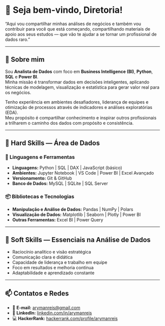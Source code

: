 # 👋 Seja bem-vindo, Diretoria!

“Aqui vou compartilhar minhas análises de negócios e também vou contribuir para você que está começando, compartilhando materiais de apoio aos seus estudos — que vão te ajudar a se tornar um profissional de dados raro.”

---

## 🧠 Sobre mim

Sou **Analista de Dados** com foco em **Business Intelligence (BI)**, **Python**, **SQL** e **Power BI**.  
Minha missão é transformar dados em decisões inteligentes, aplicando técnicas de modelagem, visualização e estatística para gerar valor real para os negócios.

Tenho experiência em ambientes desafiadores, liderança de equipes e otimização de processos através de indicadores e análises exploratórias (EDA).  
Meu propósito é compartilhar conhecimento e inspirar outros profissionais a trilharem o caminho dos dados com propósito e consistência.

---

## 💪 Hard Skills — Área de Dados

### 🧰 Linguagens e Ferramentas
- **Linguagens:** Python | SQL | DAX | JavaScript (básico)  
- **Ambientes:** Jupyter Notebook | VS Code | Power BI | Excel Avançado  
- **Versionamento:** Git & GitHub  
- **Banco de Dados:** MySQL | SQLite | SQL Server  

### 📦 Bibliotecas e Tecnologias
- **Manipulação e Análise de Dados:** Pandas | NumPy | Polars  
- **Visualização de Dados:** Matplotlib | Seaborn | Plotly | Power BI    
- **Outras Ferramentas:** Excel BI | Power Query  

---

## 🧩 Soft Skills — Essenciais na Análise de Dados

- Raciocínio analítico e visão estratégica  
- Comunicação clara e didática  
- Capacidade de liderança e trabalho em equipe  
- Foco em resultados e melhoria contínua  
- Adaptabilidade e aprendizado constante  

---

## 📫 Contatos e Redes

- 📧 **E-mail:** [arymanreis@gmail.com](mailto:arymanreis@gmail.com)  
- 💼 **LinkedIn:** [linkedin.com/in/arymanreis](https://www.linkedin.com/in/arymanreis/)
- 💻 **HackerRank:** [hackerrank.com/profile/arymanreis](https://www.hackerrank.com/profile/arymanreis)  


